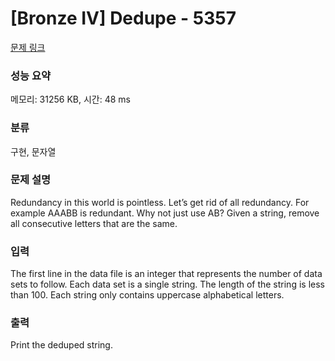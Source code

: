 # [Bronze IV] Dedupe - 5357 

[문제 링크](https://www.acmicpc.net/problem/5357) 

### 성능 요약

메모리: 31256 KB, 시간: 48 ms

### 분류

구현, 문자열

### 문제 설명

<p>Redundancy in this world is pointless. Let’s get rid of all redundancy. For example AAABB is redundant. Why not just use AB? Given a string, remove all consecutive letters that are the same.</p>

### 입력 

 <p>The first line in the data file is an integer that represents the number of data sets to follow. Each data set is a single string. The length of the string is less than 100. Each string only contains uppercase alphabetical letters.</p>

### 출력 

 <p>Print the deduped string.</p>

